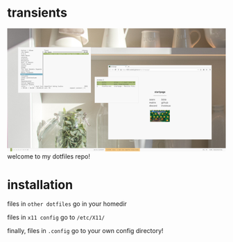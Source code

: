 # transients
![Screenshot](screenshot.jpg)
welcome to my dotfiles repo!
# installation
files in ``other dotfiles`` go in your homedir

files in ``x11 config`` go to ``/etc/X11/``

finally, files in ``.config`` go to your own config directory!
